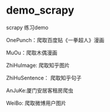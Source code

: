 # demo_scrapy
scrapy 练习demo

OnePunch：爬取百度贴《一拳超人》漫画

MuOu：爬取木偶漫画

ZhiHuImage: 爬取知乎图片

ZhiHuSentence： 爬取知乎句子

AnJuKe:厦门安居客租房爬虫

WeiBo: 爬取微博用户图片
